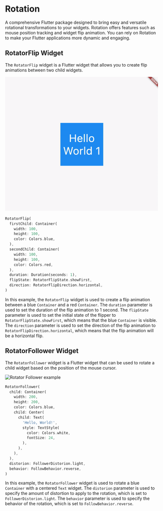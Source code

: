 # Rotation

A comprehensive Flutter package designed to bring easy and versatile rotational transformations to your widgets. Rotation offers features such as mouse position tracking and widget flip animation. You can rely on Rotation to make your Flutter applications more dynamic and engaging.

## RotatorFlip Widget

The `RotatorFlip` widget is a Flutter widget that allows you to create flip animations between two child widgets.

![Rotator Flip example](https://github.com/jrlisboa/rotation/blob/main/assets/rotator_flip.gif?raw=true)

```dart
RotatorFlip(
  firstChild: Container(
    width: 100,
    height: 100,
    color: Colors.blue,
  ),
  secondChild: Container(
    width: 100,
    height: 100,
    color: Colors.red,
  ),
  duration: Duration(seconds: 1),
  flipState: RotatorFlipState.showFirst,
  direction: RotatorFlipDirection.horizontal,
)
```

In this example, the `RotatorFlip` widget is used to create a flip animation between a blue `Container` and a red `Container`. The `duration` parameter is used to set the duration of the flip animation to 1 second. The `flipState` parameter is used to set the initial state of the flipper to `RotatorFlipState.showFirst`, which means that the blue `Container` is visible. The `direction` parameter is used to set the direction of the flip animation to `RotatorFlipDirection.horizontal`, which means that the flip animation will be a horizontal flip.

## RotatorFollower Widget

The `RotatorFollower` widget is a Flutter widget that can be used to rotate a child widget based on the position of the mouse cursor.


![Rotator Follower example](https://github.com/jrlisboa/rotation/blob/main/assets/rotator_follower.gif?raw=true)

```dart
RotatorFollower(
  child: Container(
    width: 200,
    height: 200,
    color: Colors.blue,
    child: Center(
      child: Text(
        'Hello, World!',
        style: TextStyle(
          color: Colors.white,
          fontSize: 24,
        ),
      ),
    ),
  ),
  distorion: FollowerDistorion.light,
  behavior: FollowBehavior.reverse,
)
```
In this example, the `RotatorFollower` widget is used to rotate a blue `Container` with a centered `Text` widget. The `distorion` parameter is used to specify the amount of distortion to apply to the rotation, which is set to `FollowerDistorion.light`. The `behavior` parameter is used to specify the behavior of the rotation, which is set to `FollowBehavior.reverse`.